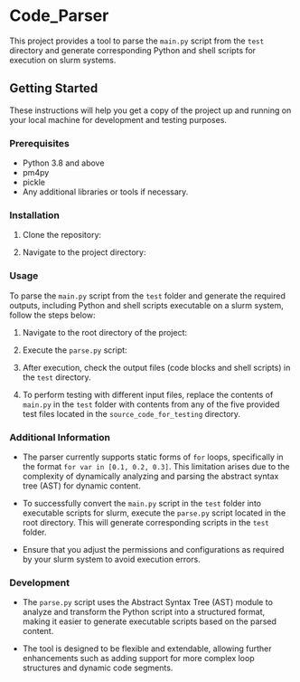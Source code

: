 # Code_Parser

This project provides a tool to parse the `main.py` script from the `test` directory and generate corresponding Python and shell scripts for execution on slurm systems.

## Getting Started

These instructions will help you get a copy of the project up and running on your local machine for development and testing purposes.

### Prerequisites

- Python 3.8 and above
- pm4py
- pickle
- Any additional libraries or tools if necessary.

### Installation

1. Clone the repository:

2. Navigate to the project directory:

### Usage

To parse the `main.py` script from the `test` folder and generate the required outputs, including Python and shell scripts executable on a slurm system, follow the steps below:

1. Navigate to the root directory of the project:

2. Execute the `parse.py` script:

3. After execution, check the output files (code blocks and shell scripts) in the `test` directory.

4. To perform testing with different input files, replace the contents of `main.py` in the `test` folder with contents from any of the five provided test files located in the `source_code_for_testing` directory.

### Additional Information

- The parser currently supports static forms of `for` loops, specifically in the format `for var in [0.1, 0.2, 0.3]`. This limitation arises due to the complexity of dynamically analyzing and parsing the abstract syntax tree (AST) for dynamic content.

- To successfully convert the `main.py` script in the `test` folder into executable scripts for slurm, execute the `parse.py` script located in the root directory. This will generate corresponding scripts in the `test` folder.

- Ensure that you adjust the permissions and configurations as required by your slurm system to avoid execution errors.

### Development

- The `parse.py` script uses the Abstract Syntax Tree (AST) module to analyze and transform the Python script into a structured format, making it easier to generate executable scripts based on the parsed content.

- The tool is designed to be flexible and extendable, allowing further enhancements such as adding support for more complex loop structures and dynamic code segments.
